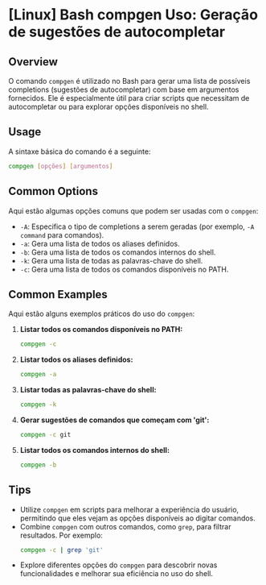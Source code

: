 # [Linux] Bash compgen Uso: Geração de sugestões de autocompletar

## Overview
O comando `compgen` é utilizado no Bash para gerar uma lista de possíveis completions (sugestões de autocompletar) com base em argumentos fornecidos. Ele é especialmente útil para criar scripts que necessitam de autocompletar ou para explorar opções disponíveis no shell.

## Usage
A sintaxe básica do comando é a seguinte:

```bash
compgen [opções] [argumentos]
```

## Common Options
Aqui estão algumas opções comuns que podem ser usadas com o `compgen`:

- `-A`: Especifica o tipo de completions a serem geradas (por exemplo, `-A command` para comandos).
- `-a`: Gera uma lista de todos os aliases definidos.
- `-b`: Gera uma lista de todos os comandos internos do shell.
- `-k`: Gera uma lista de todas as palavras-chave do shell.
- `-c`: Gera uma lista de todos os comandos disponíveis no PATH.

## Common Examples
Aqui estão alguns exemplos práticos do uso do `compgen`:

1. **Listar todos os comandos disponíveis no PATH:**
   ```bash
   compgen -c
   ```

2. **Listar todos os aliases definidos:**
   ```bash
   compgen -a
   ```

3. **Listar todas as palavras-chave do shell:**
   ```bash
   compgen -k
   ```

4. **Gerar sugestões de comandos que começam com 'git':**
   ```bash
   compgen -c git
   ```

5. **Listar todos os comandos internos do shell:**
   ```bash
   compgen -b
   ```

## Tips
- Utilize `compgen` em scripts para melhorar a experiência do usuário, permitindo que eles vejam as opções disponíveis ao digitar comandos.
- Combine `compgen` com outros comandos, como `grep`, para filtrar resultados. Por exemplo:
  ```bash
  compgen -c | grep 'git'
  ```
- Explore diferentes opções do `compgen` para descobrir novas funcionalidades e melhorar sua eficiência no uso do shell.